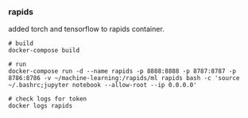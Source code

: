 ### rapids
added torch and tensorflow to rapids container. 

```shell
# build
docker-compose build

# run
docker-compose run -d --name rapids -p 8888:8888 -p 8787:8787 -p 8786:8786 -v ~/machine-learning:/rapids/ml rapids bash -c 'source ~/.bashrc;jupyter notebook --allow-root --ip 0.0.0.0'

# check logs for token
docker logs rapids

```
